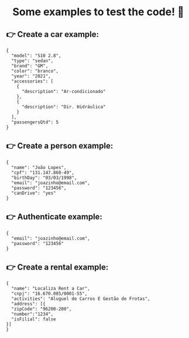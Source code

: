 <h1 align="center"> Some examples to test the code! 📜 </h1>

## 👉 Create a car example:

```
{
  "model": "S10 2.8",
  "type": "sedan",
  "brand": "GM",
  "color": "branco",
  "year": "2021",
  "accessories": [
    {
      "description": "Ar-condicionado"
    },
    {
      "description": "Dir. Hidráulica"
    }
  ],
  "passengersQtd": 5
}
```

## 👉 Create a person example:

```
{
  "name": "João Lopes",
  "cpf": "131.147.860-49",
  "birthDay": "03/03/1998",
  "email": "joazinho@email.com",
  "password": "123456",
  "canDrive": "yes"
}
```

## 👉 Authenticate example:

```
{
  "email": "joazinho@email.com",
  "password": "123456"
}
```

## 👉 Create a rental example:

```
{
  "name": "Localiza Rent a Car",
  "cnpj": "16.670.085/0001-55",
  "activities": "Aluguel de Carros E Gestão de Frotas",
  "address": [{
  "zipCode": "96200-200",
  "number":"1234",
  "isFilial": false
}]
}
```